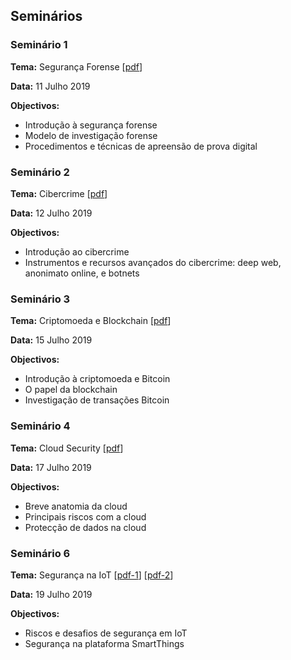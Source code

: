 ## Seminários

### Seminário 1

**Tema:** Segurança Forense [[pdf](seminarios/acite2019-1-seguranca_forense.pdf)]

**Data:** 11 Julho 2019

**Objectivos:**
* Introdução à segurança forense
* Modelo de investigação forense
* Procedimentos e técnicas de apreensão de prova digital

### Seminário 2

**Tema:** Cibercrime [[pdf](seminarios/acite2019-2-cibercrime.pdf)]

**Data:** 12 Julho 2019

**Objectivos:**
* Introdução ao cibercrime
* Instrumentos e recursos avançados do cibercrime: deep web, anonimato online, e botnets

### Seminário 3

**Tema:** Criptomoeda e Blockchain [[pdf](seminarios/acite2019-3-criptomoeda.pdf)]

**Data:** 15 Julho 2019

**Objectivos:**
* Introdução à criptomoeda e Bitcoin
* O papel da blockchain
* Investigação de transações Bitcoin

### Seminário 4

**Tema:** Cloud Security [[pdf](seminarios/acite2019-4-cloud.pdf)]

**Data:** 17 Julho 2019

**Objectivos:**
* Breve anatomia da cloud
* Principais riscos com a cloud
* Protecção de dados na cloud

### Seminário 6

**Tema:** Segurança na IoT [[pdf-1](seminarios/acite2019-5-iot-1.pdf)]
[[pdf-2](seminarios/acite2019-5-iot-2.pdf)]

**Data:** 19 Julho 2019

**Objectivos:**
* Riscos e desafios de segurança em IoT
* Segurança na plataforma SmartThings


